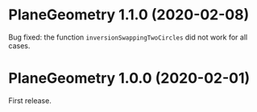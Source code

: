 # PlaneGeometry 1.1.0 (2020-02-08)

Bug fixed: the function `inversionSwappingTwoCircles` did not work for all cases.


# PlaneGeometry 1.0.0 (2020-02-01)

First release.
